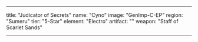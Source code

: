 ---

title: "Judicator of Secrets"
name: "Cyno"
image: "GenImp-C-EP"
region: "Sumeru"
tier: "5-Star"
element: "Electro"
artifact: ""
weapon: "Staff of Scarlet Sands"

---